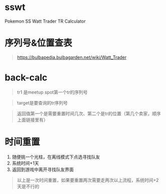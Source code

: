 # sswt
Pokemon SS Watt Trader TR Calculator

# 序列号&位置查表
> https://bulbapedia.bulbagarden.net/wiki/Watt_Trader

# back-calc <tr1> <target>
> tr1 是meetup spot第一个tr的序列号

> target是要查询的tr序列号

> 返回值第一个是需要重置时间几次、第二个是tr的位置（第几个卖家，顺序上面链接里有）

# 时间重置
1. 随便挑一个光柱，在离线模式下点选寻找队友
2. 系统时间+1天
3. 返回到游戏中离开寻找队友界面
> 以上是一次时间重置，如果要重置两次需要走两次以上流程，系统时间+2天是不行的
